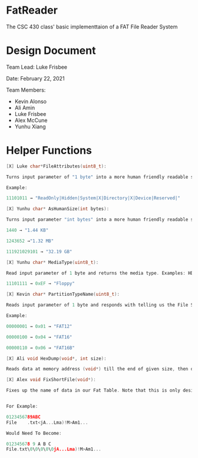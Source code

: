 # FatReader
The CSC 430 class' basic implementtaion of a FAT File Reader System

# Design Document
Team Lead: Luke Frisbee

Date: February 22, 2021

Team Members:

* Kevin Alonso
* Ali Amin
* Luke Frisbee
* Alex McCune
* Yunhu Xiang

# Helper Functions

```c
[X] Luke char*FileAttributes(uint8_t): 

Turns input parameter of "1 byte" into a more human friendly readable string

Example: 

11101011 → "ReadOnly|Hidden|System|X|Directory|X|Device|Reserved|"

```

```c
[X] Yunhu char* AsHumanSize(int bytes):

Turns input parameter "int bytes" into a more human friendly readable string. For example:

1440 → "1.44 KB"

1243652 →"1.32 MB" 

111921029101 → "32.19 GB"

```

```c
[X] Yunhu char* MediaType(uint8_t):

Read input parameter of 1 byte and returns the media type. Examples: HDD, Floppy, Disc, etc.

11101111 → 0xEF → "Floppy"

```

```c
[X] Kevin char* PartitionTypeName(uint8_t):

Reads input parameter of 1 byte and responds with telling us the File System. For example, reading the byte will tell us if the file system is FAT16, FAT32, NTFS, etc.

Example:

00000001 → 0x01 → "FAT12"

00000100 → 0x04 → "FAT16"

00000110 → 0x06 → "FAT16B"

```

```c
[X] Ali void HexDump(void*, int size):

Reads data at memory address (void*) till the end of given size, then dumps the hex values
```

```c
[X] Alex void FixShortFile(void*):

Fixes up the name of data in our Fat Table. Note that this is only designed for short files. Short files can only contain a file name with a max size of 8, and an extension name with a max size of 3.


For Example:

0123456789ABC
File    .txt<jA...Lma)!M>Am1...

Would Need To Become:

012345678 9 A B C
File.txt\0\0\0\0\0jA...Lma)!M>Am1...
```

